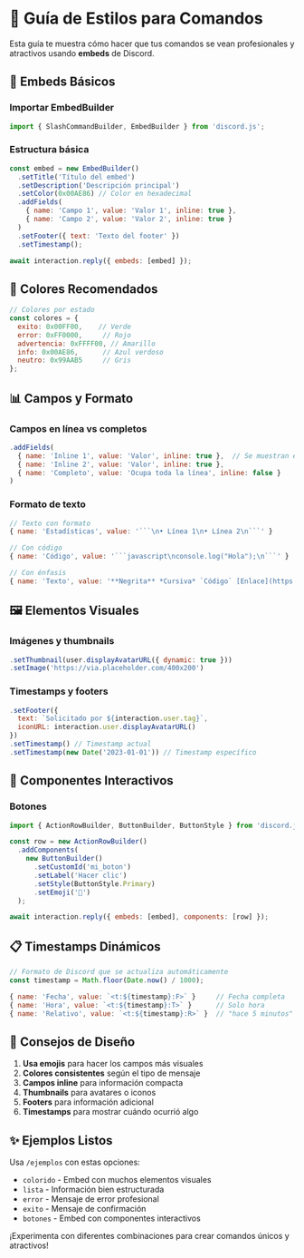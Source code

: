 # 🎨 Guía de Estilos para Comandos

Esta guía te muestra cómo hacer que tus comandos se vean profesionales y atractivos usando **embeds** de Discord.

## 🚀 Embeds Básicos

### Importar EmbedBuilder
```javascript
import { SlashCommandBuilder, EmbedBuilder } from 'discord.js';
```

### Estructura básica
```javascript
const embed = new EmbedBuilder()
  .setTitle('Título del embed')
  .setDescription('Descripción principal')
  .setColor(0x00AE86) // Color en hexadecimal
  .addFields(
    { name: 'Campo 1', value: 'Valor 1', inline: true },
    { name: 'Campo 2', value: 'Valor 2', inline: true }
  )
  .setFooter({ text: 'Texto del footer' })
  .setTimestamp();

await interaction.reply({ embeds: [embed] });
```

## 🎨 Colores Recomendados

```javascript
// Colores por estado
const colores = {
  exito: 0x00FF00,    // Verde
  error: 0xFF0000,     // Rojo  
  advertencia: 0xFFFF00, // Amarillo
  info: 0x00AE86,      // Azul verdoso
  neutro: 0x99AAB5     // Gris
};
```

## 📊 Campos y Formato

### Campos en línea vs completos
```javascript
.addFields(
  { name: 'Inline 1', value: 'Valor', inline: true },  // Se muestran en la misma línea
  { name: 'Inline 2', value: 'Valor', inline: true },
  { name: 'Completo', value: 'Ocupa toda la línea', inline: false }
)
```

### Formato de texto
```javascript
// Texto con formato
{ name: 'Estadísticas', value: '```\n• Línea 1\n• Línea 2\n```' }

// Con código
{ name: 'Código', value: '```javascript\nconsole.log("Hola");\n```' }

// Con énfasis
{ name: 'Texto', value: '**Negrita** *Cursiva* `Código` [Enlace](https://example.com)' }
```

## 🖼️ Elementos Visuales

### Imágenes y thumbnails
```javascript
.setThumbnail(user.displayAvatarURL({ dynamic: true }))
.setImage('https://via.placeholder.com/400x200')
```

### Timestamps y footers
```javascript
.setFooter({ 
  text: `Solicitado por ${interaction.user.tag}`, 
  iconURL: interaction.user.displayAvatarURL() 
})
.setTimestamp() // Timestamp actual
.setTimestamp(new Date('2023-01-01')) // Timestamp específico
```

## 🔘 Componentes Interactivos

### Botones
```javascript
import { ActionRowBuilder, ButtonBuilder, ButtonStyle } from 'discord.js';

const row = new ActionRowBuilder()
  .addComponents(
    new ButtonBuilder()
      .setCustomId('mi_boton')
      .setLabel('Hacer clic')
      .setStyle(ButtonStyle.Primary)
      .setEmoji('🔵')
  );

await interaction.reply({ embeds: [embed], components: [row] });
```

## 📋 Timestamps Dinámicos

```javascript
// Formato de Discord que se actualiza automáticamente
const timestamp = Math.floor(Date.now() / 1000);

{ name: 'Fecha', value: `<t:${timestamp}:F>` }     // Fecha completa
{ name: 'Hora', value: `<t:${timestamp}:T>` }      // Solo hora
{ name: 'Relativo', value: `<t:${timestamp}:R>` }  // "hace 5 minutos"
```

## 🎯 Consejos de Diseño

1. **Usa emojis** para hacer los campos más visuales
2. **Colores consistentes** según el tipo de mensaje
3. **Campos inline** para información compacta
4. **Thumbnails** para avatares o iconos
5. **Footers** para información adicional
6. **Timestamps** para mostrar cuándo ocurrió algo

## ✨ Ejemplos Listos

Usa `/ejemplos` con estas opciones:
- `colorido` - Embed con muchos elementos visuales
- `lista` - Información bien estructurada
- `error` - Mensaje de error profesional
- `exito` - Mensaje de confirmación
- `botones` - Embed con componentes interactivos

¡Experimenta con diferentes combinaciones para crear comandos únicos y atractivos!
